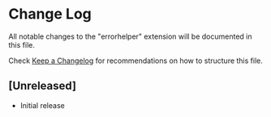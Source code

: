 # Change Log

All notable changes to the "errorhelper" extension will be documented in this file.

Check [Keep a Changelog](http://keepachangelog.com/) for recommendations on how to structure this file.

## [Unreleased]

- Initial release